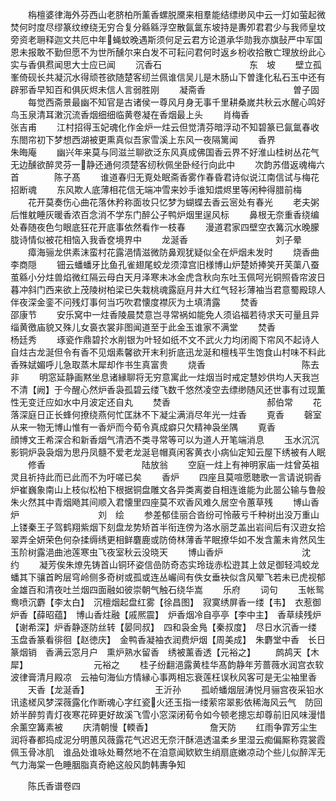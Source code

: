 <!-- { "loadSidebar": true } -->
　　栴檀婆律海外芬西山老脐柏所薰香螺脱黡来相羣能结缥缈风中云一灯如萤起微焚何时度尽缪篆纹缭绕无穷合复分緜緜浮空散氤氲东坡持是夀夘君君少与我师皇坟旁资老耼释迦文共厄中年蝇蚊晚遇斯须何足云君方论道承华勋我亦旗鼔严中军国恩未报敢不勤但愿不为世所醺尔来白发不可耘问君何时返乡枌收拾散亡理放纷此心实与香俱焄闻思大士应已闻
　　沉香石　　　　　　　　　　东　坡
　　壁立孤峯倚砚长共凝沉水得顽苍欲随楚客纫兰佩谁信吴儿是木肠山下曽逢化私石玉中还有辟邪香早知百和俱灰烬未信人言弱胜刚
　　凝斋香　　　　　　　　　　曽子固
　　每觉西斋景最幽不知官是古诸侯一尊风月身无事千里耕桑嵗共秋云水醒心鸣好鸟玉泉清耳潄沉流香烟细细临黄卷凝在香烟最上头
　　肖梅香　　　　　　　　　　张吉甫
　　江村招得玉妃魂化作金炉一炷云但觉清芬暗浮动不知碧篆已氤氲春收东閤帘初下梦想西湖被更熏真似吾家雪溪上东风一夜隔篱闻
　　香界　　　　　　　　　　　朱晦庵
　　幽兴年来莫与同滋兰聊欲泛东风真成佛国香云界不好淮山桂树丛花气无边醺欲醉灵芬一静还通何须楚客纫秋佩坐卧经行向此中
　　次韵苏借返魂梅六首　　　　陈子髙
　　谁道春归无覔处眠斋香雾作春昏君诗似说江南信试与梅花招断魂
　　东风欺人底薄相花信无端冲雪来妙手谁知煨烬里等闲种得腊前梅
　　花开莫奏伤心曲花落休矜称面妆只忆梦为蝴蝶去香云宻处有春光
　　老夫粥后惟躭睡灰暖香浓百念消不学东门醉公子鸭炉烟里逞风标
　　鼻根无奈重香绕编处春随夜色匀眼底狂花开底事依然看作一枝春
　　漫道君家四壁空衣篝沉水晚朦胧诗情似被花相恼入我香奁境界中
　　龙涎香　　　　　　　　　　刘子晕
　　瘴海骊龙供素沫蛮村花露浥情滋微防鼻观犹疑似全在炉烟未发时
　　烧香曲　　　　　　　　　　李商隠
　　钿云蟠蟠牙比鱼孔雀翅尾蛟龙须漳宫旧様博山炉楚娇捧笑开芙蕖八蚕茧緜小分炷兽焰微红隔云母白天月泽寒未冰金虎含秋向东吐玉佩呵光铜照昏帘波日暮冲斜门西来欲上茂陵树柏梁已失栽桃魂露庭月井大红气轻衫薄袖当君意蜀殿琼人伴夜深金銮不问残灯事何当巧吹君懐度襟灰为土填清露
　　焚香　　　　　　　　　　　邵康节
　　安乐窝中一炷香陵晨焚意岂寻常祸如能免人须谄福若待求天可量且异缁黄徼庙貌又殊儿女裛衣裳非图闻道至于此金玉谁家不满堂
　　焚香　　　　　　　　　　　杨廷秀
　　琢瓷作鼎碧扵水削银为叶轻如纸不文不武火力均闭阁下帘风不起诗人自炷古龙涎但令有香不见烟素馨欲开末利折底迅龙涎和檀栈平生饱食山村味不料此香殊娬媚呼儿急取蒸木犀却作书生真富贵
　　烧香　　　　　　　　　　　陈去非
　　明窓延静画黙坐息诸縁聊将无穷意寓此一炷烟当时戒定慧妙供均人天我岂不清【阙】于今醒心然炉香袅孤碧云缕飞数千悠然凌空去缥缈随风还世事有过现薫性无变迁应如水中月波定还自丸
　　焚香　　　　　　　　　　　郝伯常
　　花落深庭日正长蜂何撩绕燕何忙匡牀不下凝尘满消尽年光一炷香
　　覔香
　　磬室从来一物无博山惟有一香炉而今荀令真成癖只欠精神袅坐隅
　　覔香　　　　　　　　　　　顔博文王希深合和新香烟气清洒不类寻常等可以为道人开笔端消息
　　玉水沉沉影铜炉袅袅烟为思丹凤髓不爱老龙涎皂帽真闲客黄衣小病仙定知云屋下绣被有人眠
　　修香　　　　　　　　　　　陆放翁
　　空庭一炷上有神明家庙一炷曾英祖灵且祈持此而已此而不为吁嗟已矣
　　香炉
　　四座且莫喧愿聴歌一言请说铜香炉崔巍象南山上枝似松柏下根据铜盘雕文各异类离娄自相连谁能为此噐公输与鲁般朱火然其中青烟飏其间顺入君懐里四座莫不欢香风难久居空令蕙草残
　　博山香炉　　　　　　　　　刘　绘
　　参差郁佳丽合沓纷可怜蔽亏千种树出没万重山上镂秦王子驾鹤翔紫烟下刻盘龙势矫首半衔连傍为洛水丽芝盖出岩间后有汉逰女拾翠弄全妍荣色何杂揉缛绣更相鲜麏鹿或防倚林薄香芊眠撩华如不发含薰未肯然风生玉阶树露浥曲池莲寒虫飞夜室秋云没晓天
　　博山香炉　　　　　　　　　沈　约
　　凝芳俟朱燎先铸首山铜环姿信嵒防奇态实玲珑赤松逰其上敛足御轻鸿蛟龙蟠其下骧首盻层穹岭侧多奇树或孤或连丛巗间有佚女垂袂似含风翚飞若未已虎视郁金雄百和清夜吐兰烟四面融如彼崇朝气触石绕华嵩
　　乐府
　　词句
　　玉帐鸳鸯喷沉麝【李太白】　沉檀烟起盘红雾【徐昌图】　寂寞绣屏香一缕【韦】　衣惹御炉香【薛昭蕴】　博山香炷融【戚熈震】　炉香烟冷自亭亭【李中主】　香草续残炉【谢希深】炉香静逐防丝转【晏同叔】　四和袅金鳬【秦叔度】　尽日水沉香一缕　玉盘香篆看徘徊【赵徳庆】　金鸭香凝袖衣润费炉烟【周美成】　朱麝堂中香　长日篆烟销　香满云窓月户　熏炉熟水留香　绣被薰香透【元裕之】
　　鹧鸪天【木犀】　　　　　　　　元裕之
　　桂子纷翻浥露黄桂华髙韵静年芳蔷薇水润宫衣软波律膏清月殿凉　云袖句海仙方情縁心事两相忘衰莲枉误秋风客可是无尘袖里香
　　天香【龙涎香】　　　　　　　　王沂孙
　　孤峤蟠烟层涛悦月骊宫夜采铅水讯逺槎风梦深薇露化作断魂心字红瓷火还玉指一缕萦帘翠影依稀海风云气　防回娇半醉剪青灯夜寒花碎更好故溪飞雪小窓深闭荀令如今顿老摠忘却尊前旧风味漫惜余薰空篝素被
　　庆清朝慢【輭香】　　　　　　　詹天防
　　红雨争霏芳尘生润将春都捣成泥分明蕙风薇露花气迟迟无奈汗酥浥透温柔乡里湿云痴偏厮称霓裳霞佩玉骨冰肌　谁品处谁咏处蓦然地不在洎意闻欵欵生绡扇底嫩凉动个些儿似醉浑无气力海棠一色睡胭脂真奇絶这般风韵韩夀争知

　　陈氏香谱卷四
